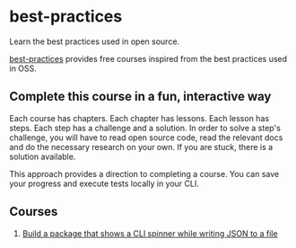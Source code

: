 # best-practices
Learn the best practices used in open source.

[best-practices](https://app.thinkthroo.com/best-practices) provides free courses inspired from the best practices used in OSS. 

## Complete this course in a fun, interactive way

Each course has chapters. Each chapter has lessons. Each lesson has steps. Each step has a challenge and a solution. In order to solve a step's challenge, you will have to read open source code, read the relevant docs and do the necessary research on your own. If you are stuck, there is a solution available.

This approach provides a direction to completing a course. You can save your progress and execute tests locally in your CLI.

## Courses

1. [Build a package that shows a CLI spinner while writing JSON to a file](https://app.thinkthroo.com/course/json-write-spinner-cli/introduction/index/index/challenge)


